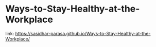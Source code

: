 # Ways-to-Stay-Healthy-at-the-Workplace
link: https://sasidhar-parasa.github.io/Ways-to-Stay-Healthy-at-the-Workplace/
